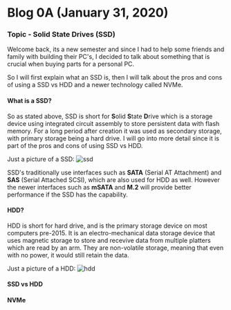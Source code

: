 # Blog 0A (January 31, 2020)

### Topic - Solid State Drives (SSD)

Welcome back, its a new semester and since I had to help some friends and family with building their PC's, I decided to talk about something that is crucial when buying parts for a personal PC.

So I will first explain what an SSD is, then I will talk about the pros and cons of using a SSD vs HDD and a newer technology called NVMe.

#### What is a SSD?

So as stated above, SSD is short for **S**olid **S**tate **D**rive which is a storage device using integrated circuit assembly to store persistent data with flash memory. For a long period after creation it was used as secondary storage, with primary storage being a hard drive. I will go into more detail since it is part of the pros and cons of using SSD vs HDD.

Just a picture of a SSD:
![ssd](https://pisces.bbystatic.com/image2/BestBuy_US/images/products/6025/6025900cv11d.jpg)

SSD's traditionally use interfaces such as **SATA** (Serial AT Attachment) and **SAS** (Serial Attached SCSI), which are also used for HDD as well. However the newer interfaces such as **mSATA** and **M.2** will provide better performance if the SSD has the capability.

#### HDD?

HDD is short for hard drive, and is the primary storage device on most computers pre-2015. It is an electro-mechanical data storage device that uses magnetic storage to store and recevive data from multiple platters which are read by an arm. They are non-volatile storage, meaning that even with no power, it would still retain the data. 

Just a picture of a HDD:
![hdd](https://pisces.bbystatic.com/image2/BestBuy_US/images/products/6331/6331502_sa.jpg;maxHeight=640;maxWidth=550)

#### SSD vs HDD

#### NVMe
